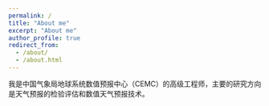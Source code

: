 ```yaml
---
permalink: /
title: "About me"
excerpt: "About me"
author_profile: true
redirect_from: 
  - /about/
  - /about.html
---
```


我是中国气象局地球系统数值预报中心（CEMC）的高级工程师，主要的研究方向是天气预报的检验评估和数值天气预报技术。

